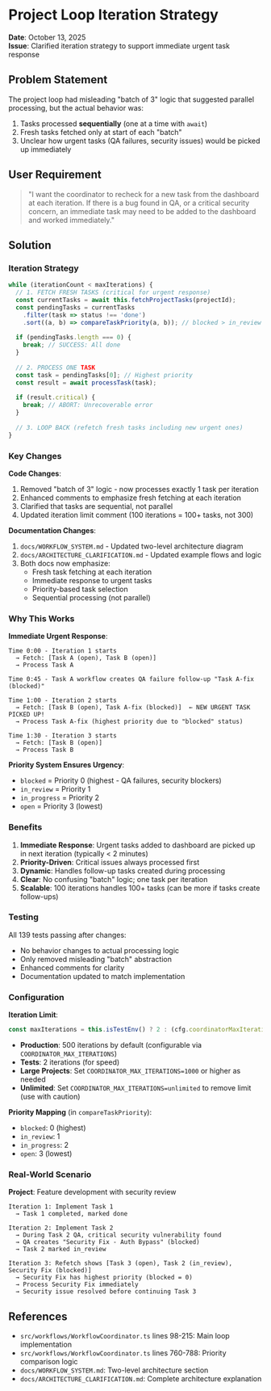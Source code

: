 # Project Loop Iteration Strategy

**Date**: October 13, 2025  
**Issue**: Clarified iteration strategy to support immediate urgent task response

## Problem Statement

The project loop had misleading "batch of 3" logic that suggested parallel processing, but the actual behavior was:
1. Tasks processed **sequentially** (one at a time with `await`)
2. Fresh tasks fetched only at start of each "batch"
3. Unclear how urgent tasks (QA failures, security issues) would be picked up immediately

## User Requirement

> "I want the coordinator to recheck for a new task from the dashboard at each iteration. If there is a bug found in QA, or a critical security concern, an immediate task may need to be added to the dashboard and worked immediately."

## Solution

### Iteration Strategy

```typescript
while (iterationCount < maxIterations) {
  // 1. FETCH FRESH TASKS (critical for urgent response)
  const currentTasks = await this.fetchProjectTasks(projectId);
  const pendingTasks = currentTasks
    .filter(task => status !== 'done')
    .sort((a, b) => compareTaskPriority(a, b)); // blocked > in_review > in_progress > open
  
  if (pendingTasks.length === 0) {
    break; // SUCCESS: All done
  }
  
  // 2. PROCESS ONE TASK
  const task = pendingTasks[0]; // Highest priority
  const result = await processTask(task);
  
  if (result.critical) {
    break; // ABORT: Unrecoverable error
  }
  
  // 3. LOOP BACK (refetch fresh tasks including new urgent ones)
}
```

### Key Changes

**Code Changes**:
1. Removed "batch of 3" logic - now processes exactly 1 task per iteration
2. Enhanced comments to emphasize fresh fetching at each iteration
3. Clarified that tasks are sequential, not parallel
4. Updated iteration limit comment (100 iterations = 100+ tasks, not 300)

**Documentation Changes**:
1. `docs/WORKFLOW_SYSTEM.md` - Updated two-level architecture diagram
2. `docs/ARCHITECTURE_CLARIFICATION.md` - Updated example flows and logic
3. Both docs now emphasize:
   - Fresh task fetching at each iteration
   - Immediate response to urgent tasks
   - Priority-based task selection
   - Sequential processing (not parallel)

### Why This Works

**Immediate Urgent Response**:
```
Time 0:00 - Iteration 1 starts
  → Fetch: [Task A (open), Task B (open)]
  → Process Task A
  
Time 0:45 - Task A workflow creates QA failure follow-up "Task A-fix (blocked)"
  
Time 1:00 - Iteration 2 starts
  → Fetch: [Task B (open), Task A-fix (blocked)]  ← NEW URGENT TASK PICKED UP!
  → Process Task A-fix (highest priority due to "blocked" status)
  
Time 1:30 - Iteration 3 starts
  → Fetch: [Task B (open)]
  → Process Task B
```

**Priority System Ensures Urgency**:
- `blocked` = Priority 0 (highest - QA failures, security blockers)
- `in_review` = Priority 1
- `in_progress` = Priority 2
- `open` = Priority 3 (lowest)

### Benefits

1. **Immediate Response**: Urgent tasks added to dashboard are picked up in next iteration (typically < 2 minutes)
2. **Priority-Driven**: Critical issues always processed first
3. **Dynamic**: Handles follow-up tasks created during processing
4. **Clear**: No confusing "batch" logic; one task per iteration
5. **Scalable**: 100 iterations handles 100+ tasks (can be more if tasks create follow-ups)

### Testing

All 139 tests passing after changes:
- No behavior changes to actual processing logic
- Only removed misleading "batch" abstraction
- Enhanced comments for clarity
- Documentation updated to match implementation

### Configuration

**Iteration Limit**:
```typescript
const maxIterations = this.isTestEnv() ? 2 : (cfg.coordinatorMaxIterations ?? 500);
```

- **Production**: 500 iterations by default (configurable via `COORDINATOR_MAX_ITERATIONS`)
- **Tests**: 2 iterations (for speed)
- **Large Projects**: Set `COORDINATOR_MAX_ITERATIONS=1000` or higher as needed
- **Unlimited**: Set `COORDINATOR_MAX_ITERATIONS=unlimited` to remove limit (use with caution)

**Priority Mapping** (in `compareTaskPriority`):
- `blocked`: 0 (highest)
- `in_review`: 1
- `in_progress`: 2
- `open`: 3 (lowest)

### Real-World Scenario

**Project**: Feature development with security review

```
Iteration 1: Implement Task 1
  → Task 1 completed, marked done
  
Iteration 2: Implement Task 2
  → During Task 2 QA, critical security vulnerability found
  → QA creates "Security Fix - Auth Bypass" (blocked)
  → Task 2 marked in_review
  
Iteration 3: Refetch shows [Task 3 (open), Task 2 (in_review), Security Fix (blocked)]
  → Security Fix has highest priority (blocked = 0)
  → Process Security Fix immediately
  → Security issue resolved before continuing Task 3
```

## References

- `src/workflows/WorkflowCoordinator.ts` lines 98-215: Main loop implementation
- `src/workflows/WorkflowCoordinator.ts` lines 760-788: Priority comparison logic
- `docs/WORKFLOW_SYSTEM.md`: Two-level architecture section
- `docs/ARCHITECTURE_CLARIFICATION.md`: Complete architecture explanation
